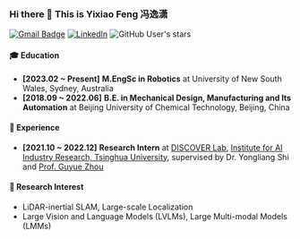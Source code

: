 ### Hi there 👋 This is Yixiao Feng 冯逸潇
[![Gmail Badge](https://img.shields.io/badge/Gmail-d14836?style=flat-square&logo=Gmail&logoColor=white&link=mailto:xffer.robotics@gmail.com)](mailto:xffer.robotics@gmail.com)
[![LinkedIn](https://img.shields.io/badge/-LinkedIn-0077b5?style=round-square&logo=linkedin&logoColor=white&link=https://www.linkedin.com/in/yixiao-feng043/)](https://www.linkedin.com/in/yixiao-feng043/)
![GitHub User's stars](https://img.shields.io/github/stars/YixFeng?affiliations=OWNER%2CCOLLABORATOR&label=all%20stars&logo=Github)

#### 🎓 Education
- **[2023.02 ~ Present]** **M.EngSc in Robotics** at University of New South Wales, Sydney, Australia 
- **[2018.09 ~ 2022.06]** **B.E. in Mechanical Design, Manufacturing and Its Automation** at Beijing University of Chemical Technology, Beijing, China 

#### 🚀 Experience
- **[2021.10 ~ 2022.12]** **Research Intern** at [DISCOVER Lab](https://www.discover-lab.com/), [Institute for AI Industry Research, Tsinghua University](https://air.tsinghua.edu.cn/en/), supervised by Dr. Yongliang Shi and [Prof. Guyue Zhou](https://air.tsinghua.edu.cn/en/info/1046/1196.htm) 

#### 🎯 Research Interest
- LiDAR-inertial SLAM, Large-scale Localization
- Large Vision and Language Models (LVLMs), Large Multi-modal Models (LMMs)
